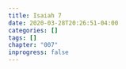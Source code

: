 ```yaml
---
title: Isaiah 7
date: 2020-03-28T20:26:51-04:00
categories: []
tags: []
chapter: "007"
inprogress: false
---
```


